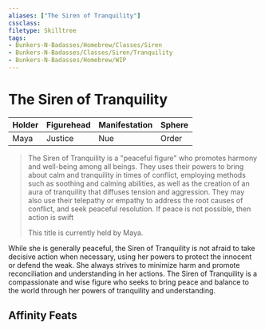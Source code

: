 ```yaml
---
aliases: ["The Siren of Tranquility"]
cssclass: 
filetype: Skilltree
tags:
- Bunkers-N-Badasses/Homebrew/Classes/Siren
- Bunkers-N-Badasses/Classes/Siren/Tranquility
- Bunkers-N-Badasses/Homebrew/WIP
---
```


# The Siren of Tranquility
| Holder    | Figurehead | Manifestation | Sphere  |
| --- | ---------- | ------------- | ------- |
| Maya    | Justice       | Nue       | Order |

>
>The Siren of Tranquility is a "peaceful figure" who promotes harmony and well-being among all beings. They uses their powers to bring about calm and tranquility in times of conflict, employing methods such as soothing and calming abilities, as well as the creation of an aura of tranquility that diffuses tension and aggression. They may also use their telepathy or empathy to address the root causes of conflict, and seek peaceful resolution. If peace is not possible, then action is swift
>
>This title is currently held by Maya.

While she is generally peaceful, the Siren of Tranquility is not afraid to take decisive action when necessary, using her powers to protect the innocent or defend the weak. She always strives to minimize harm and promote reconciliation and understanding in her actions. The Siren of Tranquility is a compassionate and wise figure who seeks to bring peace and balance to the world through her powers of tranquility and understanding.





## Affinity Feats
